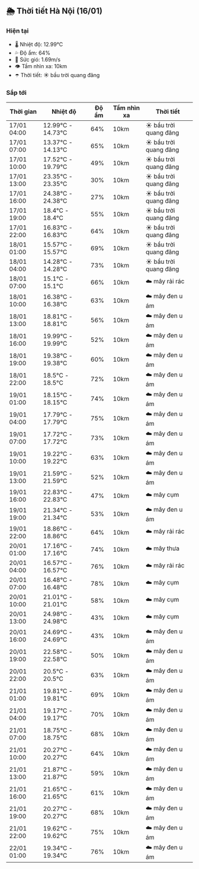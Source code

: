 ## 🌦️ Thời tiết Hà Nội (16/01)

### Hiện tại

- 🌡️ Nhiệt độ: 12.99℃
- 💦 Độ ẩm: 64%
- 💨 Sức gió: 1.69m/s
- 👁️ Tầm nhìn xa: 10km
- ☂️ Thời tiết: ☀️ bầu trời quang đãng

### Sắp tới

| Thời gian | Nhiệt độ | Độ ẩm | Tầm nhìn xa | Thời tiết |
| --- | --- | --- | --- | --- |
| 17/01 04:00 | 12.99℃ - 14.73℃ | 64% | 10km | ☀️ bầu trời quang đãng |
| 17/01 07:00 | 13.37℃ - 14.13℃ | 65% | 10km | ☀️ bầu trời quang đãng |
| 17/01 10:00 | 17.52℃ - 19.79℃ | 49% | 10km | ☀️ bầu trời quang đãng |
| 17/01 13:00 | 23.35℃ - 23.35℃ | 30% | 10km | ☀️ bầu trời quang đãng |
| 17/01 16:00 | 24.38℃ - 24.38℃ | 27% | 10km | ☀️ bầu trời quang đãng |
| 17/01 19:00 | 18.4℃ - 18.4℃ | 55% | 10km | ☀️ bầu trời quang đãng |
| 17/01 22:00 | 16.83℃ - 16.83℃ | 64% | 10km | ☀️ bầu trời quang đãng |
| 18/01 01:00 | 15.57℃ - 15.57℃ | 69% | 10km | ☀️ bầu trời quang đãng |
| 18/01 04:00 | 14.28℃ - 14.28℃ | 73% | 10km | ☀️ bầu trời quang đãng |
| 18/01 07:00 | 15.1℃ - 15.1℃ | 66% | 10km | ☁️ mây rải rác |
| 18/01 10:00 | 16.38℃ - 16.38℃ | 63% | 10km | ☁️ mây đen u ám |
| 18/01 13:00 | 18.81℃ - 18.81℃ | 56% | 10km | ☁️ mây đen u ám |
| 18/01 16:00 | 19.99℃ - 19.99℃ | 52% | 10km | ☁️ mây đen u ám |
| 18/01 19:00 | 19.38℃ - 19.38℃ | 60% | 10km | ☁️ mây đen u ám |
| 18/01 22:00 | 18.5℃ - 18.5℃ | 72% | 10km | ☁️ mây đen u ám |
| 19/01 01:00 | 18.15℃ - 18.15℃ | 74% | 10km | ☁️ mây đen u ám |
| 19/01 04:00 | 17.79℃ - 17.79℃ | 75% | 10km | ☁️ mây đen u ám |
| 19/01 07:00 | 17.72℃ - 17.72℃ | 73% | 10km | ☁️ mây đen u ám |
| 19/01 10:00 | 19.22℃ - 19.22℃ | 63% | 10km | ☁️ mây đen u ám |
| 19/01 13:00 | 21.59℃ - 21.59℃ | 52% | 10km | ☁️ mây đen u ám |
| 19/01 16:00 | 22.83℃ - 22.83℃ | 47% | 10km | ☁️ mây cụm |
| 19/01 19:00 | 21.34℃ - 21.34℃ | 53% | 10km | ☁️ mây đen u ám |
| 19/01 22:00 | 18.86℃ - 18.86℃ | 64% | 10km | ☁️ mây rải rác |
| 20/01 01:00 | 17.16℃ - 17.16℃ | 74% | 10km | ☁️ mây thưa |
| 20/01 04:00 | 16.57℃ - 16.57℃ | 76% | 10km | ☁️ mây rải rác |
| 20/01 07:00 | 16.48℃ - 16.48℃ | 78% | 10km | ☁️ mây cụm |
| 20/01 10:00 | 21.01℃ - 21.01℃ | 58% | 10km | ☁️ mây cụm |
| 20/01 13:00 | 24.98℃ - 24.98℃ | 43% | 10km | ☁️ mây cụm |
| 20/01 16:00 | 24.69℃ - 24.69℃ | 43% | 10km | ☁️ mây đen u ám |
| 20/01 19:00 | 22.58℃ - 22.58℃ | 50% | 10km | ☁️ mây đen u ám |
| 20/01 22:00 | 20.5℃ - 20.5℃ | 63% | 10km | ☁️ mây đen u ám |
| 21/01 01:00 | 19.81℃ - 19.81℃ | 69% | 10km | ☁️ mây đen u ám |
| 21/01 04:00 | 19.17℃ - 19.17℃ | 70% | 10km | ☁️ mây đen u ám |
| 21/01 07:00 | 18.75℃ - 18.75℃ | 68% | 10km | ☁️ mây đen u ám |
| 21/01 10:00 | 20.27℃ - 20.27℃ | 64% | 10km | ☁️ mây đen u ám |
| 21/01 13:00 | 21.87℃ - 21.87℃ | 59% | 10km | ☁️ mây đen u ám |
| 21/01 16:00 | 21.65℃ - 21.65℃ | 61% | 10km | ☁️ mây đen u ám |
| 21/01 19:00 | 20.27℃ - 20.27℃ | 68% | 10km | ☁️ mây đen u ám |
| 21/01 22:00 | 19.62℃ - 19.62℃ | 75% | 10km | ☁️ mây đen u ám |
| 22/01 01:00 | 19.34℃ - 19.34℃ | 76% | 10km | ☁️ mây đen u ám |
